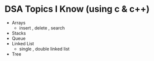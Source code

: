 # DSA Topics I Know (using c & c++)
   
  - Arrays
     - insert , delete , search 
  -  Stacks
  -  Queue
  - Linked List
     - single , double linked list 
  - Tree
   
